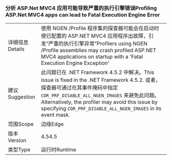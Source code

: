 ### <a name="profiling-aspnet-mvc4-apps-can-lead-to-fatal-execution-engine-error"></a><span data-ttu-id="f2b90-101">分析 ASP.Net MVC4 应用可能导致严重的执行引擎错误</span><span class="sxs-lookup"><span data-stu-id="f2b90-101">Profiling ASP.Net MVC4 apps can lead to Fatal Execution Engine Error</span></span>

|   |   |
|---|---|
|<span data-ttu-id="f2b90-102">详细信息</span><span class="sxs-lookup"><span data-stu-id="f2b90-102">Details</span></span>|<span data-ttu-id="f2b90-103">使用 NGEN /Profile 程序集的探查器可能会在启动时使已配置的 ASP.NET MVC4 应用程序出故障，引发“严重的执行引擎异常”</span><span class="sxs-lookup"><span data-stu-id="f2b90-103">Profilers using NGEN /Profile assemblies may crash profiled ASP.NET MVC4 applications on startup with a 'Fatal Execution Engine Exception'</span></span>|
|<span data-ttu-id="f2b90-104">建议</span><span class="sxs-lookup"><span data-stu-id="f2b90-104">Suggestion</span></span>|<span data-ttu-id="f2b90-105">此问题已在 .NET Framework 4.5.2 中解决。</span><span class="sxs-lookup"><span data-stu-id="f2b90-105">This issue is fixed in the .NET Framework 4.5.2.</span></span> <span data-ttu-id="f2b90-106">或者，探查器可通过在其事件掩码中指定 <code>COR_PRF_DISABLE_ALL_NGEN_IMAGES</code> 来避免此问题。</span><span class="sxs-lookup"><span data-stu-id="f2b90-106">Alternatively, the profiler may avoid this issue by specifying <code>COR_PRF_DISABLE_ALL_NGEN_IMAGES</code> in its event mask.</span></span>|
|<span data-ttu-id="f2b90-107">范围</span><span class="sxs-lookup"><span data-stu-id="f2b90-107">Scope</span></span>|<span data-ttu-id="f2b90-108">边缘</span><span class="sxs-lookup"><span data-stu-id="f2b90-108">Edge</span></span>|
|<span data-ttu-id="f2b90-109">版本</span><span class="sxs-lookup"><span data-stu-id="f2b90-109">Version</span></span>|<span data-ttu-id="f2b90-110">4.5</span><span class="sxs-lookup"><span data-stu-id="f2b90-110">4.5</span></span>|
|<span data-ttu-id="f2b90-111">类型</span><span class="sxs-lookup"><span data-stu-id="f2b90-111">Type</span></span>|<span data-ttu-id="f2b90-112">运行时</span><span class="sxs-lookup"><span data-stu-id="f2b90-112">Runtime</span></span>|

